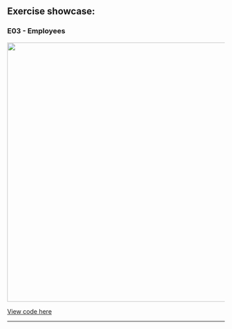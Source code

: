 ## Exercise showcase:

### E03 - Employees

<img src='../images/E3.gif' width="600" />

[View code here](./src/App.js)

---